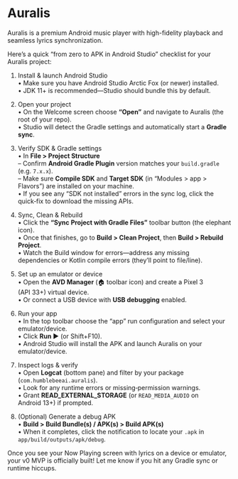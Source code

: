 # Auralis
Auralis is a premium Android music player with high-fidelity playback and seamless lyrics synchronization.

Here’s a quick “from zero to APK in Android Studio” checklist for your Auralis project:

1. Install & launch Android Studio  
   • Make sure you have Android Studio Arctic Fox (or newer) installed.  
   • JDK 11+ is recommended—Studio should bundle this by default.

2. Open your project  
   • On the Welcome screen choose **“Open”** and navigate to Auralis (the root of your repo).  
   • Studio will detect the Gradle settings and automatically start a **Gradle sync**.

3. Verify SDK & Gradle settings  
   • In **File > Project Structure**  
     – Confirm **Android Gradle Plugin** version matches your `build.gradle` (e.g. `7.x.x`).  
     – Make sure **Compile SDK** and **Target SDK** (in “Modules > app > Flavors”) are installed on your machine.  
   • If you see any “SDK not installed” errors in the sync log, click the quick‑fix to download the missing APIs.

4. Sync, Clean & Rebuild  
   • Click the **“Sync Project with Gradle Files”** toolbar button (the elephant icon).  
   • Once that finishes, go to **Build > Clean Project**, then **Build > Rebuild Project**.  
   • Watch the Build window for errors—address any missing dependencies or Kotlin compile errors (they’ll point to file/line).

5. Set up an emulator or device  
   • Open the **AVD Manager** (🏠 toolbar icon) and create a Pixel 3 (API 33+) virtual device.  
   • Or connect a USB device with **USB debugging** enabled.

6. Run your app  
   • In the top toolbar choose the “app” run configuration and select your emulator/device.  
   • Click **Run ▶** (or Shift+F10).  
   • Android Studio will install the APK and launch Auralis on your emulator/device.

7. Inspect logs & verify  
   • Open **Logcat** (bottom pane) and filter by your package (`com.humblebeeai.auralis`).  
   • Look for any runtime errors or missing‑permission warnings.  
   • Grant **READ_EXTERNAL_STORAGE** (or `READ_MEDIA_AUDIO` on Android 13+) if prompted.

8. (Optional) Generate a debug APK  
   • **Build > Build Bundle(s) / APK(s) > Build APK(s)**  
   • When it completes, click the notification to locate your `.apk` in `app/build/outputs/apk/debug`.

Once you see your Now Playing screen with lyrics on a device or emulator, your v0 MVP is officially built! Let me know if you hit any Gradle sync or runtime hiccups.